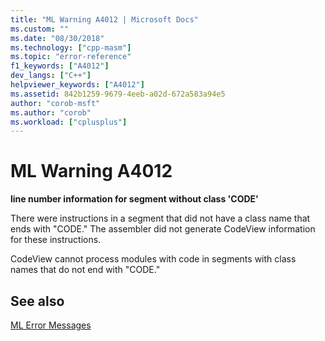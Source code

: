 ```yaml
---
title: "ML Warning A4012 | Microsoft Docs"
ms.custom: ""
ms.date: "08/30/2018"
ms.technology: ["cpp-masm"]
ms.topic: "error-reference"
f1_keywords: ["A4012"]
dev_langs: ["C++"]
helpviewer_keywords: ["A4012"]
ms.assetid: 842b1259-9679-4eeb-a02d-672a583a94e5
author: "corob-msft"
ms.author: "corob"
ms.workload: ["cplusplus"]
---
```

# ML Warning A4012

**line number information for segment without class 'CODE'**

There were instructions in a segment that did not have a class name that ends with "CODE." The assembler did not generate CodeView information for these instructions.

CodeView cannot process modules with code in segments with class names that do not end with "CODE."

## See also

[ML Error Messages](../../assembler/masm/ml-error-messages.md)<br/>